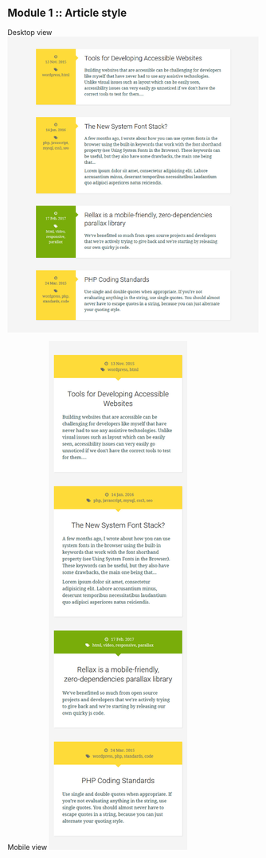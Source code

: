 ## Module 1 :: Article style
Desktop view
![Desktop view](desktop.jpg?raw=true "Desktop View for Module 1 Article")

Mobile view
![Mobile view](mobile.jpg?raw=true "Mobile View for Module 1 Article")

